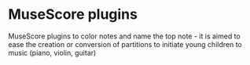 MuseScore plugins
=========

MuseScore plugins to color notes and name the top note - it is aimed to ease the creation or conversion of partitions to initiate young children to music (piano, violin, guitar)
